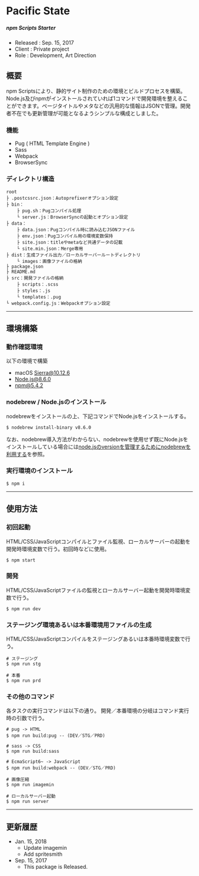 # Pacific State
##### npm Scripts Starter

* Released : Sep. 15, 2017
* Client : Private project
* Role : Development, Art Direction



## 概要
npm Scriptsにより、静的サイト制作のための環境とビルドプロセスを構築。Node.js及びnpmがインストールされていれば1コマンドで開発環境を整えることができます。ページタイトルやメタなどの汎用的な情報はJSONで管理。開発者不在でも更新管理が可能となるようシンプルな構成としました。

### 機能
* Pug ( HTML Template Engine )
* Sass
* Webpack
* BrowserSync

### ディレクトリ構造
```
root
├ .postcssrc.json：Autoprefixerオプション設定
├ bin：
	├ pug.sh：Pugコンパイル処理
	└ server.js：BrowserSyncの起動とオプション設定
├ data：
	├ data.json：Pugコンパイル時に読み込むJSONファイル
	├ env.json：Pugコンパイル用の環境変数保持
	├ site.json：titleやmetaなど共通データの記載
	└ site.min.json：Merge専用
├ dist：生成ファイル出力／ローカルサーバールートディレクトリ
	└ images：画像ファイルの格納
├ package.json
├ README.md
├ src：開発ファイルの格納
	├ scripts：.scss
	├ styles：.js
	└ templates：.pug
└ webpack.config.js：Webpackオプション設定
```


---


## 環境構築
### 動作確認環境
以下の環境で構築
* macOS Sierra@10.12.6
* Node.js@8.6.0
* npm@5.4.2

### nodebrew / Node.jsのインストール
nodebrewをインストールの上、下記コマンドでNode.jsをインストールする。
```
$ nodebrew install-binary v8.6.0
```
なお、nodebrew導入方法がわからない、nodebrewを使用せず既にNode.jsをインストールしている場合には[node.jsのversionを管理するためにnodebrewを利用する](http://qiita.com/sinmetal/items/154e81823f386279b33c)を参照。

### 実行環境のインストール
```
$ npm i
```


---


## 使用方法
### 初回起動
HTML/CSS/JavaScriptコンパイルとファイル監視、ローカルサーバーの起動を開発時環境変数で行う。初回時などに使用。
```
$ npm start
```

### 開発
HTML/CSS/JavaScriptファイルの監視とローカルサーバー起動を開発時環境変数で行う。
```
$ npm run dev
```

### ステージング環境あるいは本番環境用ファイルの生成
HTML/CSS/JavaScriptコンパイルをステージングあるいは本番時環境変数で行う。
```
# ステージング
$ npm run stg

# 本番
$ npm run prd
```

### その他のコマンド
各タスクの実行コマンドは以下の通り。
開発／本番環境の分岐はコマンド実行時の引数で行う。
```
# pug -> HTML
$ npm run build:pug -- (DEV／STG／PRD)

# sass -> CSS
$ npm run build:sass

# EcmaScript6~ -> JavaScript
$ npm run build:webpack -- (DEV／STG／PRD)

# 画像圧縮
$ npm run imagemin

# ローカルサーバー起動
$ npm run server
```


---


## 更新履歴
* Jan. 15, 2018
	* Update imagemin
	* Add spritesmith
* Sep. 15, 2017
	* This package is Released.
